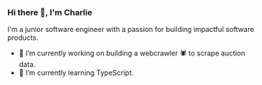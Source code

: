 ### Hi there 👋, I'm Charlie

I'm a junior software engineer with a passion for building impactful software products.

- 🔭 I’m currently working on building a webcrawler 🕷️ to scrape auction data. 
- 🌱 I’m currently learning TypeScript.

<!--
**cjhird/cjhird** is a ✨ _special_ ✨ repository because its `README.md` (this file) appears on your GitHub profile.

![GitHub stats](https://github-readme-stats.vercel.app/api?username=cjhird&show_icons=true)

Here are some ideas to get you started:

- 🔭 I’m currently working on ...
- 🌱 I’m currently learning ...
- 👯 I’m looking to collaborate on ...
- 🤔 I’m looking for help with ...
- 💬 Ask me about ...
- 📫 How to reach me: ...
- 😄 Pronouns: ...
- ⚡ Fun fact: ..
-->
